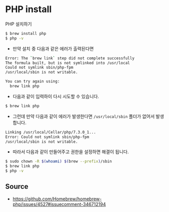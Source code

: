# PHP install

PHP 설치하기

```bash
$ brew install php
$ php -v
```

* 만약 설치 중 다음과 같은 에러가 출력된다면

```bash
Error: The `brew link` step did not complete successfully
The formula built, but is not symlinked into /usr/local
Could not symlink sbin/php-fpm
/usr/local/sbin is not writable.

You can try again using:
  brew link php
```

* 다음과 같이 입력하이 다시 시도할 수 있습니다.

```bash
$ brew link php
```

* 그런데 만약 다음과 같이 에러가 발생한다면 `/usr/local/sbin` 폴더가 없어서
  발생합니다.

```bash
Linking /usr/local/Cellar/php/7.3.0_1... 
Error: Could not symlink sbin/php-fpm
/usr/local/sbin is not writable.
```

* 따라서 다음과 같이 만들어주고 권한을 설정하면 해결이 됩니다.

```bash
$ sudo chown -R $(whoami) $(brew --prefix)/sbin
$ brew link php
$ php -v
```

## Source

* https://github.com/Homebrew/homebrew-php/issues/4527#issuecomment-346712194
